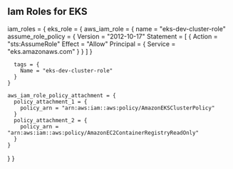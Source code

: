 ## Iam Roles for EKS 

iam_roles = {
  eks_role = {
    aws_iam_role = {
      name = "eks-dev-cluster-role"
      assume_role_policy = {
        Version = "2012-10-17"
        Statement = [
          {
            Action = "sts:AssumeRole"
            Effect = "Allow"
            Principal = {
              Service = "eks.amazonaws.com"
            }
          }
        ]
      }

      tags = {
        Name = "eks-dev-cluster-role"
      }
    }

    aws_iam_role_policy_attachment = {
      policy_attachment_1 = {
        policy_arn = "arn:aws:iam::aws:policy/AmazonEKSClusterPolicy"
      }
      policy_attachment_2 = {
        policy_arn = "arn:aws:iam::aws:policy/AmazonEC2ContainerRegistryReadOnly"
      }
    }
  }
}
